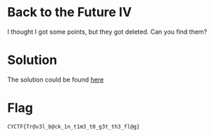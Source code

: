 # Back to the Future IV

I thought I got some points, but they got deleted. Can you find them?

# Solution

The solution could be found [here](http://blog.yujinjulian.com/ctf/writeups/2020/10/31/cyberyoddhawriteup.html)

# Flag

`CYCTF{Tr@v3l_b@ck_1n_t1m3_t0_g3t_th3_fl@g}`
